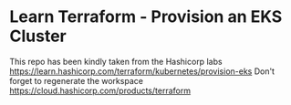 # Learn Terraform - Provision an EKS Cluster

This repo has been kindly taken from the Hashicorp labs
https://learn.hashicorp.com/terraform/kubernetes/provision-eks
Don't forget to regenerate the workspace 
https://cloud.hashicorp.com/products/terraform
